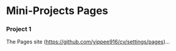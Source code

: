 # Mini-Projects Pages

### Project 1 

The Pages site (https://github.com/yippee916/cv/settings/pages)...
